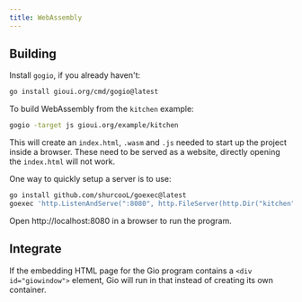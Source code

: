 ```yaml
---
title: WebAssembly
---
```


## Building

Install `gogio`, if you already haven't:

``` sh
go install gioui.org/cmd/gogio@latest
```

To build WebAssembly from the `kitchen` example:

``` sh
gogio -target js gioui.org/example/kitchen
```

This will create an `index.html`, `.wasm` and `.js` needed to start up the
project inside a browser. These need to be served as a website, directly opening
the `index.html` will not work.

One way to quickly setup a server is to use:

``` sh
go install github.com/shurcooL/goexec@latest
goexec 'http.ListenAndServe(":8080", http.FileServer(http.Dir("kitchen")))'
```

Open http://localhost:8080 in a browser to run the program.

## Integrate

If the embedding HTML page for the Gio program contains a `<div id="giowindow">`
element, Gio will run in that instead of creating its own container.

